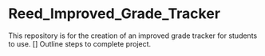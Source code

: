 # Reed_Improved_Grade_Tracker
This repository is for the creation of an improved grade tracker for students to use.
[] Outline steps to complete project.
